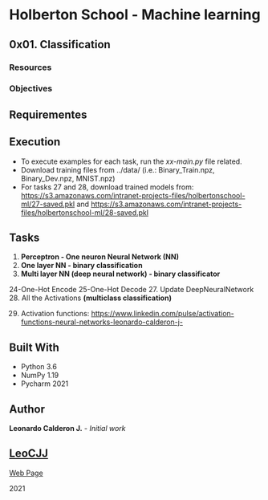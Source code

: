 # Holberton School - Machine learning

## 0x01. Classification

### Resources


### Objectives


## Requirementes


## Execution
- To execute examples for each task, run the *xx-main.py* file related.
- Download training files from ../data/ (i.e.: Binary_Train.npz, Binary_Dev.npz, MNIST.npz)
- For tasks 27 and 28, download trained models from:
https://s3.amazonaws.com/intranet-projects-files/holbertonschool-ml/27-saved.pkl
  and
  https://s3.amazonaws.com/intranet-projects-files/holbertonschool-ml/28-saved.pkl


## Tasks

1. **Perceptron - One neuron Neural Network (NN)**
2. **One layer NN - binary classification**
3. **Multi layer NN (deep neural network) - binary classificator**

24-One-Hot Encode
25-One-Hot Decode
27. Update DeepNeuralNetwork
28. All the Activations **(multiclass classification)**

29. Activation functions:
https://www.linkedin.com/pulse/activation-functions-neural-networks-leonardo-calderon-j-


## Built With

* Python 3.6
* NumPy 1.19  
* Pycharm 2021

## Author

**Leonardo Calderon J.** - *Initial work* 

## [LeoCJJ](https://github.com/leocjj)

[Web Page](http://leocjj.tech)

2021
